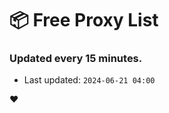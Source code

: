 # :package: Free Proxy List
### Updated every 15 minutes.

- Last updated: `2024-06-21 04:00`

:heart:
